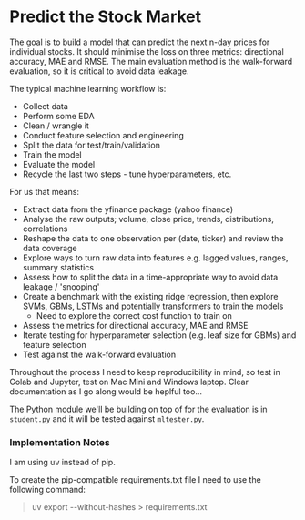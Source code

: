 # Predict the Stock Market
The goal is to build a model that can predict the next n-day prices for individual stocks. It should minimise the loss on three metrics: directional accuracy, MAE and RMSE. The main evaluation method is the walk-forward evaluation, so it is critical to avoid data leakage.

The typical machine learning workflow is:

- Collect data
- Perform some EDA
- Clean / wrangle it
- Conduct feature selection and engineering
- Split the data for test/train/validation
- Train the model
- Evaluate the model
- Recycle the last two steps - tune hyperparameters, etc.

For us that means:

- Extract data from the yfinance package (yahoo finance)
- Analyse the raw outputs; volume, close price, trends, distributions, correlations
- Reshape the data to one observation per (date, ticker) and review the data coverage
- Explore ways to turn raw data into features e.g. lagged values, ranges, summary statistics
- Assess how to split the data in a time-appropriate way to avoid data leakage / 'snooping'
- Create a benchmark with the existing ridge regression, then explore SVMs, GBMs, LSTMs and potentially transformers to train the models
  - Need to explore the correct cost function to train on
- Assess the metrics for directional accuracy, MAE and RMSE
- Iterate testing for hyperparameter selection (e.g. leaf size for GBMs) and feature selection
- Test against the walk-forward evaluation

Throughout the process I need to keep reproducibility in mind, so test in Colab and Jupyter, test on Mac Mini and Windows laptop. Clear documentation as I go along would be heplful too...

The Python module we'll be building on top of for the evaluation is in `student.py` and it will be tested against `mltester.py`.

### Implementation Notes

I am using uv instead of pip.

To create the pip-compatible requirements.txt file I need to use the following command:

> uv export --without-hashes > requirements.txt

